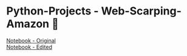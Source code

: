 # Python-Projects - Web-Scarping-Amazon 🐍

[Notebook - Original](https://github.com/natnew/Python-Projects-Web-Scarping-Amazon/blob/main/Web_Scraping_Amazon.ipynb) <br>
[Notebook - Edited]()

